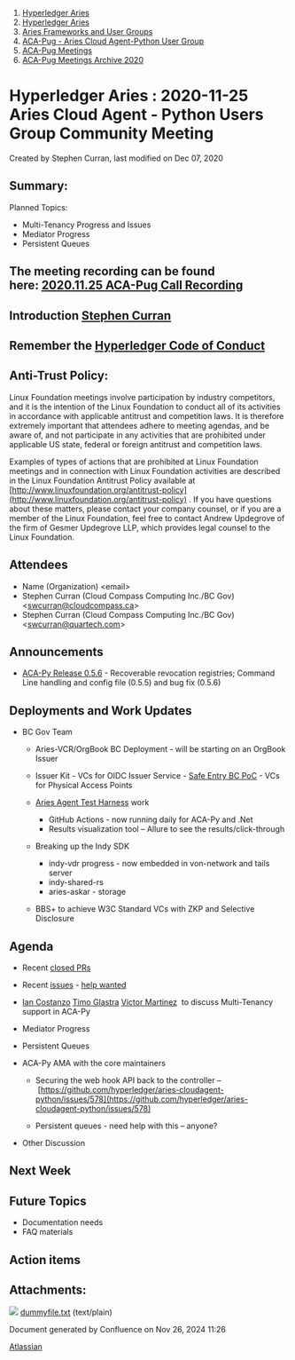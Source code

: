 1. [Hyperledger Aries](index.html)
2. [Hyperledger Aries](Hyperledger-Aries_18481154.html)
3. [Aries Frameworks and User Groups](Aries-Frameworks-and-User-Groups_18481290.html)
4. [ACA-Pug - Aries Cloud Agent-Python User Group](ACA-Pug---Aries-Cloud-Agent-Python-User-Group_18484248.html)
5. [ACA-Pug Meetings](ACA-Pug-Meetings_18484272.html)
6. [ACA-Pug Meetings Archive 2020](ACA-Pug-Meetings-Archive-2020_18513017.html)

# Hyperledger Aries : 2020-11-25 Aries Cloud Agent - Python Users Group Community Meeting

Created by Stephen Curran, last modified on Dec 07, 2020

## Summary:

Planned Topics:

- Multi-Tenancy Progress and Issues
- Mediator Progress
- Persistent Queues

## The meeting recording can be found here: [2020.11.25 ACA-Pug Call Recording](#)

## Introduction [Stephen Curran](https://lf-hyperledger.atlassian.net/wiki/people/557058:d676f135-ecd6-465b-b7eb-f87976bf4569?ref=confluence)

## Remember the [Hyperledger Code of Conduct](https://lf-hyperledger.atlassian.net/wiki/spaces/HYP/pages/19595281/Hyperledger+Code+of+Conduct)

## Anti-Trust Policy:

Linux Foundation meetings involve participation by industry competitors, and it is the intention of the Linux Foundation to conduct all of its activities in accordance with applicable antitrust and competition laws. It is therefore extremely important that attendees adhere to meeting agendas, and be aware of, and not participate in any activities that are prohibited under applicable US state, federal or foreign antitrust and competition laws.

Examples of types of actions that are prohibited at Linux Foundation meetings and in connection with Linux Foundation activities are described in the Linux Foundation Antitrust Policy available at [http://www.linuxfoundation.org/antitrust-policy](http://www.linuxfoundation.org/antitrust-policy) . If you have questions about these matters, please contact your company counsel, or if you are a member of the Linux Foundation, feel free to contact Andrew Updegrove of the firm of Gesmer Updegrove LLP, which provides legal counsel to the Linux Foundation.

## Attendees

- Name (Organization) &lt;email&gt;
- Stephen Curran (Cloud Compass Computing Inc./BC Gov) &lt;swcurran@cloudcompass.ca&gt;
- Stephen Curran (Cloud Compass Computing Inc./BC Gov) &lt;swcurran@quartech.com&gt;

## Announcements

- [ACA-Py Release 0.5.6](https://github.com/hyperledger/aries-cloudagent-python/releases/tag/0.5.6) - Recoverable revocation registries; Command Line handling and config file (0.5.5) and bug fix (0.5.6)

## Deployments and Work Updates

- BC Gov Team
  
  - Aries-VCR/OrgBook BC Deployment - will be starting on an OrgBook Issuer
  - Issuer Kit - VCs for OIDC Issuer Service - [Safe Entry BC PoC](https://vonx.io/safeentry) - VCs for Physical Access Points
  - [Aries Agent Test Harness](https://github.com/bcgov/aries-agent-test-harness) work
    
    - GitHub Actions - now running daily for ACA-Py and .Net
    - Results visualization tool – Allure to see the results/click-through
  - Breaking up the Indy SDK
    
    - indy-vdr progress - now embedded in von-network and tails server
    - indy-shared-rs
    - aries-askar - storage
  - BBS+ to achieve W3C Standard VCs with ZKP and Selective Disclosure

## Agenda

- Recent [closed PRs](https://github.com/hyperledger/aries-cloudagent-python/pulls?q=is%3Apr%20is%3Aclosed%20sort%3Aupdated-desc)
- Recent [issues](https://github.com/hyperledger/aries-cloudagent-python/issues?q=is%3Aissue%20is%3Aopen%20sort%3Aupdated-desc) - [help wanted](https://github.com/hyperledger/aries-cloudagent-python/issues?q=is%3Aissue%20is%3Aopen%20sort%3Aupdated-desc%20label%3A%22help%20wanted%22%20)
- [Ian Costanzo](https://lf-hyperledger.atlassian.net/wiki/people/5a90a1b054c8ff39bc246426?ref=confluence) [Timo Glastra](https://lf-hyperledger.atlassian.net/wiki/people/5f64a069a1048d0069073500?ref=confluence) [Victor Martinez](https://lf-hyperledger.atlassian.net/wiki/people/557058:73fff461-39df-4cc9-85d1-7b8a65773bee?ref=confluence)  to discuss Multi-Tenancy support in ACA-Py
- Mediator Progress
- Persistent Queues
- ACA-Py AMA with the core maintainers
  
  - Securing the web hook API back to the controller – [https://github.com/hyperledger/aries-cloudagent-python/issues/578](https://github.com/hyperledger/aries-cloudagent-python/issues/578)
    
  - Persistent queues - need help with this – anyone?
- Other Discussion

## Next Week

## Future Topics

- Documentation needs
- FAQ materials

## Action items

## Attachments:

![](images/icons/bullet_blue.gif) [dummyfile.txt](attachments/18489614/18514446.txt) (text/plain)

Document generated by Confluence on Nov 26, 2024 11:26

[Atlassian](http://www.atlassian.com/)
